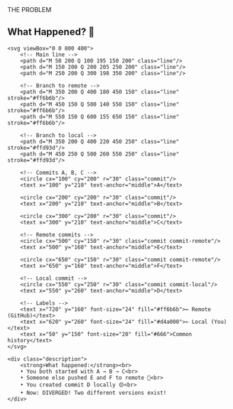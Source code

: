 <div class="git-container" markdown="1">

<div class="diagram">
    <div class="title-badge">THE PROBLEM</div>
    <h2>What Happened? 🤔</h2>
    
    <svg viewBox="0 0 800 400">
        <!-- Main line -->
        <path d="M 50 200 Q 100 195 150 200" class="line"/>
        <path d="M 150 200 Q 200 205 250 200" class="line"/>
        <path d="M 250 200 Q 300 198 350 200" class="line"/>
        
        <!-- Branch to remote -->
        <path d="M 350 200 Q 400 180 450 150" class="line" stroke="#ff6b6b"/>
        <path d="M 450 150 Q 500 140 550 150" class="line" stroke="#ff6b6b"/>
        <path d="M 550 150 Q 600 155 650 150" class="line" stroke="#ff6b6b"/>
        
        <!-- Branch to local -->
        <path d="M 350 200 Q 400 220 450 250" class="line" stroke="#ffd93d"/>
        <path d="M 450 250 Q 500 260 550 250" class="line" stroke="#ffd93d"/>
        
        <!-- Commits A, B, C -->
        <circle cx="100" cy="200" r="30" class="commit"/>
        <text x="100" y="210" text-anchor="middle">A</text>
        
        <circle cx="200" cy="200" r="30" class="commit"/>
        <text x="200" y="210" text-anchor="middle">B</text>
        
        <circle cx="300" cy="200" r="30" class="commit"/>
        <text x="300" y="210" text-anchor="middle">C</text>
        
        <!-- Remote commits -->
        <circle cx="500" cy="150" r="30" class="commit commit-remote"/>
        <text x="500" y="160" text-anchor="middle">E</text>
        
        <circle cx="650" cy="150" r="30" class="commit commit-remote"/>
        <text x="650" y="160" text-anchor="middle">F</text>
        
        <!-- Local commit -->
        <circle cx="550" cy="250" r="30" class="commit commit-local"/>
        <text x="550" y="260" text-anchor="middle">D</text>
        
        <!-- Labels -->
        <text x="720" y="160" font-size="24" fill="#ff6b6b">← Remote (GitHub)</text>
        <text x="620" y="260" font-size="24" fill="#d4a000">← Local (You)</text>
        <text x="50" y="150" font-size="20" fill="#666">Common history</text>
    </svg>
    
    <div class="description">
        <strong>What happened:</strong><br>
        • You both started with A → B → C<br>
        • Someone else pushed E and F to remote 🔴<br>
        • You created commit D locally 🟡<br>
        • Now: DIVERGED! Two different versions exist!
    </div>
</div>

</div>